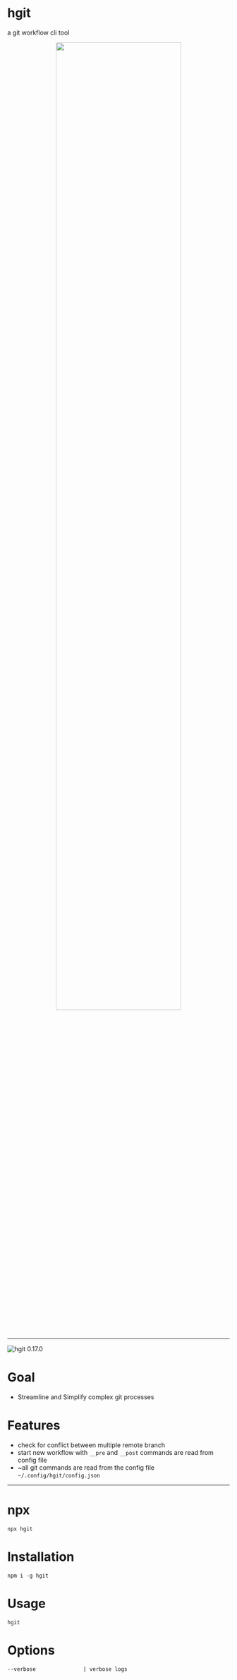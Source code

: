 # hgit
a git workflow cli tool

<p align="center">
  <img width="75%" src="https://raw.githubusercontent.com/wiki/metaory/hgit-cli/assets/hgit.png">
</p>

---

![hgit 0.17.0](https://raw.githubusercontent.com/wiki/metaory/hgit-cli/assets/gifcast_220828185239.gif)

Goal
====
- Streamline and Simplify complex git processes

Features
========
- check for conflict between multiple remote branch
- start new workflow with `__pre` and `__post` commands are read from config file
- ~all git commands are read from the config file `~/.config/hgit/config.json`

---

npx
===
    npx hgit

Installation
============
    npm i -g hgit

Usage
=====
    hgit

Options
=======
    --verbose               | verbose logs

